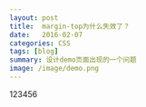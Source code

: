 ```yaml
---
layout: post
title:  margin-top为什么失效了？
date:   2016-02-07 
categories: CSS
tags: [blog]  
summary: 设计demo页面出现的一个问题
image: /image/demo.png
---
```

123456